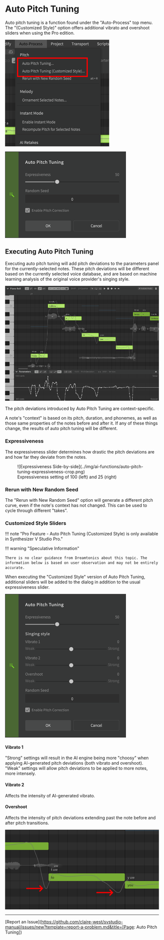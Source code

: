 # Auto Pitch Tuning

Auto pitch tuning is a function found under the "Auto-Process" top menu. The "(Customized Style)" option offers additional vibrato and overshoot sliders when using the Pro edition.

![Auto-Process Menu](../img/ai-functions/auto-pitch-tuning-option.png)

![Auto Pitch Tuning Dialog](../img/ai-functions/auto-pitch-tuning-dialog.png)

## Executing Auto Pitch Tuning

Executing auto pitch tuning will add pitch deviations to the parameters panel for the currently-selected notes. These pitch deviations will be different based on the currently selected voice database, and are based on machine learning analysis of the original voice provider's singing style.

![Auto Pitch Tuning](../img/ai-functions/auto-pitch-tuning.png)

The pitch deviations introduced by Auto Pitch Tuning are context-specific.

A note's "context" is based on its pitch, duration, and phonemes, as well as those same properties of the notes before and after it. If any of these things change, the results of auto pitch tuning will be different.

### Expressiveness
The expressiveness slider determines how drastic the pitch deviations are and how far they deviate from the notes.

<figure markdown>
  ![Expressiveness Side-by-side](../img/ai-functions/auto-pitch-tuning-expressiveness-crop.png)
  <figcaption>Expressiveness setting of 100 (left) and 25 (right)</figcaption>
</figure>

### Rerun with New Random Seed

The "Rerun with New Random Seed" option will generate a different pitch curve, even if the note's context has not changed. This can be used to cycle through different "takes".

### Customized Style Sliders

!!! note "Pro Feature - Auto Pitch Tuning (Customized Style) is only available in Synthesizer V Studio Pro."

!!! warning "Speculative Information"

    There is no clear guidance from Dreamtonics about this topic. The information below is based on user observation and may not be entirely accurate.

When executing the "Customized Style" version of Auto Pitch Tuning, additional sliders will be added to the dialog in addition to the usual expressiveness slider.

![Customized Style Dialog](../img/ai-functions/auto-pitch-tuning-customized-style.png)

#### Vibrato 1

"Strong" settings will result in the AI engine being more "choosy" when applying AI-generated pitch deviations (both vibrato and overshoot). "Weak" settings will allow pitch deviations to be applied to more notes, more intensely.

#### Vibrato 2

Affects the intensity of AI-generated vibrato.

#### Overshoot

Affects the intensity of pitch deviations extending past the note before and after pitch transitions.

![Overshoot](../img/ai-functions/overshoot.png)


---

[Report an Issue](https://github.com/claire-west/svstudio-manual/issues/new?template=report-a-problem.md&title=[Page: Auto Pitch Tuning])